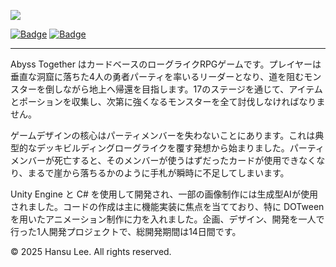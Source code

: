 ![][image1]

[![Badge](https://img.shields.io/badge/Language-Korean%20(KR)-red)](https://github.com/droplet92/AbyssTogether/blob/master/README.md)
[![Badge](https://img.shields.io/badge/Language-English%20(US)-green)](https://github.com/droplet92/AbyssTogether/blob/master/README.en.md)

----
Abyss Together はカードベースのローグライクRPGゲームです。プレイヤーは垂直な洞窟に落ちた4人の勇者パーティを率いるリーダーとなり、道を阻むモンスターを倒しながら地上へ帰還を目指します。17のステージを通じて、アイテムとポーションを収集し、次第に強くなるモンスターを全て討伐しなければなりません。

ゲームデザインの核心はパーティメンバーを失わないことにあります。これは典型的なデッキビルディングローグライクを覆す発想から始まりました。パーティメンバーが死亡すると、そのメンバーが使うはずだったカードが使用できなくなり、まるで崖から落ちるかのように手札が瞬時に不足してしまいます。

Unity Engine と C# を使用して開発され、一部の画像制作には生成型AIが使用されました。コードの作成は主に機能実装に焦点を当てており、特に DOTween を用いたアニメーション制作に力を入れました。企画、デザイン、開発を一人で行った1人開発プロジェクトで、総開発期間は14日間です。


© 2025 Hansu Lee. All rights reserved.

[image1]: Assets/Resources/Images/title.png